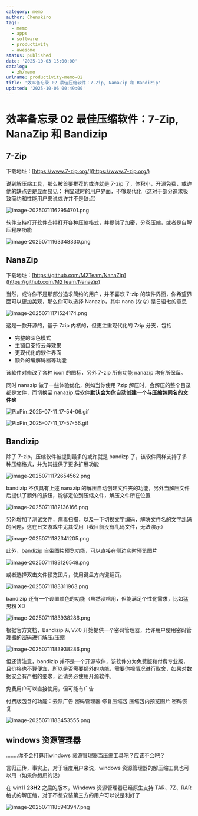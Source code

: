 ```yaml
---
category: memo
author: Chenskiro
tags:
  - memo
  - apps
  - software
  - productivity
  - awesome
status: published
date: '2025-10-03 15:00:00'
catalog:
  - zh/memo
urlname: productivity-memo-02
title: '效率备忘录 02 最佳压缩软件：7-Zip, NanaZip 和 Bandizip'
updated: '2025-10-06 00:49:00'
---
```


# **效率备忘录 02 最佳压缩软件：7-Zip, NanaZip 和 Bandizip**

## **7-Zip**

下载地址：[https://www.7-zip.org/](https://www.7-zip.org/)

说到解压缩工具，那么被首要推荐的或许就是 7-zip 了，体积小，开源免费，或许他的缺点更是显而易见： 稍显过时的用户界面，不够现代化（这对于部分追求极致简约和性能用户来说或许并不是缺点）

![image-20250711162954701.png](assets/3986abf510dbc3b4de274d1efdb28cbc.png)

软件支持打开软件支持打开各种压缩格式，并提供了加密，分卷压缩，或者是自解压程序功能

![image-20250711163348330.png](assets/8935d86df4ac857ccbeb66dfb01916d8.png)

## **NanaZip**

下载地址：[https://github.com/M2Team/NanaZip](https://github.com/M2Team/NanaZip)

当然，或许你不是那部分追求简约的用户，并不喜欢 7-zip 的软件界面，你希望界面可以更加美观，那么你可以选择 Nanazip，其中 nana (なな) 是日语七的意思

![image-20250711171524174.png](assets/2adc66b89aa90d8c3822adc5f40d503f.png)

这是一款开源的，基于 7zip 内核的，但更注重现代化的 7zip 分支，包括

- 完整的深色模式
- 主窗口支持云母效果
- 更现代化的软件界面
- 额外的编解码器等功能

该软件对修改了各种 icon 的图标，另外 7-zip 所有功能 nanazip 均有所保留。

同时 nanazip 做了一些体验优化，例如当你使用 7zip 解压时，会解压的整个目录都是文件，而切换至 nanazip 后软件**默认会为你自动创建一个与压缩包同名的文件夹**

![PixPin_2025-07-11_17-54-06.gif](assets/985063fdeef9395329d5f671e57086df.gif)

![PixPin_2025-07-11_17-57-56.gif](assets/ac613cbc3b2b92cfbd2e5d54a42dc08a.gif)

## **Bandizip**

除了 7-zip，压缩软件被提到最多的或许就是 bandizp 了，该软件同样支持了多种压缩格式，并为其提供了更多扩展功能

![image-20250711172654562.png](assets/a790eb6df29709290f00975bfe76a309.png)

bandizip 不仅具有上述 nanazip 的解压自动创建文件夹的功能，另外当解压文件后提供了额外的按钮，能够定位到压缩文件，解压文件所在位置

![image-20250711182136166.png](assets/e9404382b639f37652b32905ba3ac940.png)

另外增加了测试文件，病毒扫描，以及一下切换文字编码，解决文件名的文字乱码的问题，这在日文游戏中尤其受用（我目前没有乱码文件，无法演示）

![image-20250711182341205.png](assets/78b23aff3906976c4acd4e87b69a95b5.png)

此外，bandizip 自带图片预览功能，可以直接在侧边实时预览图片

![image-20250711183126548.png](assets/b7abda562e342cd38f78f388988d2b7f.png)

或者选择双击文件预览图片，使用键盘方向键翻页。

![image-20250711183311963.png](assets/981a18106703af94764018f40af8321f.png)

bandizip 还有一个设置颜色的功能（虽然没啥用，但能满足个性化需求，比如猛男粉 XD

![image-20250711183938286.png](assets/d9252aaac2b847e95d28080aecf0aa73.png)

根据官方文档，Bandizip 从 V7.0 开始提供一个密码管理器，允许用户使用密码管理器的密码进行解压/压缩

![image-20250711183938286.png](assets/8057db711358ac9a4a71c50e526ced8f.png)

但还请注意，bandizip 并不是一个开源软件，该软件分为免费版和付费专业版，且价格也不算便宜，所以是否需要额外的功能，需要你视情况进行取舍，如果对数据安全有严格的要求，还请务必使用开源软件。

免费用户可以直接使用，但可能有广告

付费版包含的功能：去除广告 密码管理器 修复压缩包 压缩包内预览图片 密码恢复

![image-20250711183453555.png](assets/71500f296113e7f62eb9555e98525026.png)

## **windows 资源管理器**

........你不会打算用windows 资源管理器当压缩工具吧？应该不会吧？

言归正传，事实上，对于轻度用户来说，windows 资源管理器的解压缩工具也可以用（如果你想用的话）

在 win11 **23H2** 之后的版本，Windows 资源管理器已经原生支持 TAR、7Z、RAR 格式的解压缩，对于不想安装第三方的用户可以说是利好了

![image-20250711185943947.png](assets/fcb4c92d9233f3c4543b7238efb7919f.png)
